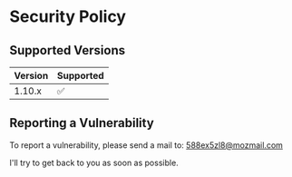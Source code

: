 # Security Policy

## Supported Versions

| Version | Supported          |
| ------- | ------------------ |
| 1.10.x   | :white_check_mark: |

## Reporting a Vulnerability

To report a vulnerability, please send a mail to: 588ex5zl8@mozmail.com

I'll try to get back to you as soon as possible.
